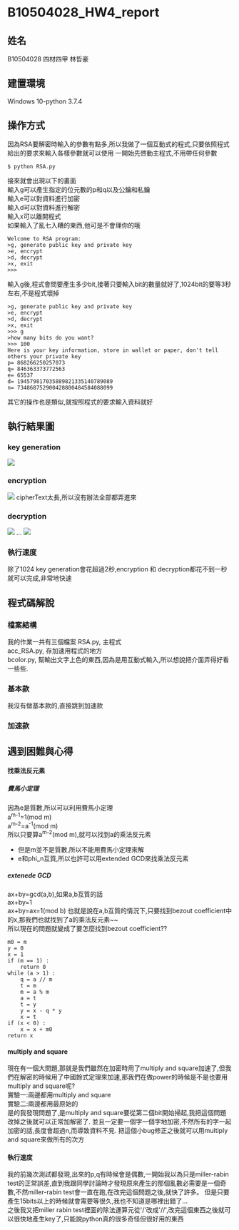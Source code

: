 # B10504028_HW4_report
## 姓名
B10504028 四材四甲 林哲豪
## 建置環境
Windows 10-python 3.7.4
## 操作方式
因為RSA要解密時輸入的參數有點多,所以我做了一個互動式的程式,只要依照程式給出的要求來輸入各樣參數就可以使用
一開始先啓動主程式,不用帶任何參數
```shell=
$ python RSA.py
```
接來就會出現以下的畫面  
輸入g可以產生指定的位元數的p和q以及公鑰和私鑰  
輸入e可以對資料進行加密  
輸入d可以對資料進行解密  
輸入x可以離開程式  
如果輸入了亂七入糟的東西,他可是不會理你的哦
```shell=
Welcome to RSA program:
>g, generate public key and private key
>e, encrypt
>d, decrypt
>x, exit
>>>
```
輸入g後,程式會問要產生多少bit,接著只要輸入bit的數量就好了,1024bit的要等3秒左右,不是程式壞掉
```shell=
>g, generate public key and private key
>e, encrypt
>d, decrypt
>x, exit
>>> g
>how many bits do you want?
>>> 100
Here is your key information, store in wallet or paper, don't tell others your private key
p= 868266250257073
q= 846363373772563
e= 65537
d= 194579817035889821335140789089
n= 734868752900428800484584088099
```
其它的操作也是類似,就按照程式的要求輸入資料就好
## 執行結果圖
### key generation
![](https://i.imgur.com/jvANjpy.png)
### encryption
![](https://i.imgur.com/vX9oath.png)
cipherText太長,所以沒有辦法全部都弄進來
### decryption
![](https://i.imgur.com/natajQh.png)
...
![](https://i.imgur.com/jjTLq7C.png)
### 執行速度
除了1024 key generation會花超過2秒,encryption 和 decryption都花不到一秒就可以完成,非常地快速
## 程式碼解說
### 檔案結構
我的作業一共有三個檔案
RSA.py, 主程式  
acc_RSA.py, 存加速用程式的地方  
bcolor.py, 幫輸出文字上色的東西,因為是用互動式輸入,所以想說把介面弄得好看一些些.
### 基本款
我沒有做基本款的,直接跳到加速款
### 加速款
## 遇到困難與心得
#### 找乘法反元素
##### 費馬小定理
因為e是質數,所以可以利用費馬小定理  
a<sup>m-1</sup>=1(mod m)  
a<sup>m-2</sup>=a<sup>-1</sup>(mod m)  
所以只要算a<sup>m-2</sup>(mod m),就可以找到a的乘法反元素
* 但是m並不是質數,所以不能用費馬小定理來解
* e和phi_n互質,所以也許可以用extended GCD來找乘法反元素
##### extenede GCD
ax+by=gcd(a,b),如果a,b互質的話   
ax+by=1  
ax+by=ax=1(mod b)
也就是說在a,b互質的情況下,只要找到bezout coefficient中的x,那我們也就找到了a的乘法反元素~~  
所以現在的問題就變成了要怎麼找到bezout coefficient??
```python=
m0 = m 
y = 0
x = 1
if (m == 1) : 
    return 0
while (a > 1) : 
    q = a // m 
    t = m 
    m = a % m 
    a = t 
    t = y
    y = x - q * y 
    x = t 
if (x < 0) : 
    x = x + m0 
return x
```
#### multiply and square
現在有一個大問題,那就是我們雖然在加密時用了multiply and square加速了,但我們在解密的時候用了中國餘式定理來加速,那我們在做power的時候是不是也要用multiply and square呢?  
實驗一:兩邊都用multiply and square  
實驗二:兩邊都用最原始的  
是的我發現問題了,是multiply and square要從第二個bit開始掃起,我把這個問題改掉之後就可以正常加解密了.
並且一定要一個字一個字地加密,不然所有的字一起加密的話,長度會超過n,而導致資料不見.
把這個小bug修正之後就可以用multiply and square來做所有的次方
#### 執行速度
我的前幾次測試都發現,出來的p,q有時候會是偶數,一開始我以為只是miller-rabin test的正常誤差,直到我跟同學討論時才發現原來產生的那個亂數必需要是一個奇數,不然miller-rabin test會一直在跑,在改完這個問題之後,就快了許多。
但是只要產生15bits以上的時候就會需要等很久,我也不知道是哪裡出錯了...  
之後我又把miller rabin test裡面的除法運算元從'/'改成'//',改完這個東西之後就可以很快地產生key了,只能說python真的很多奇怪但很好用的東西